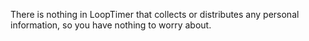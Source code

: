 There is nothing in LoopTimer that collects or distributes any personal information, so you have nothing to worry about.
